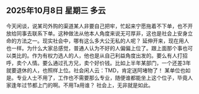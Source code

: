 ## 2025年10月8日 星期三 多云
今天闲谈，说某司外购的渠道某人非要自己把牢，忙起来宁愿拖着不下单，也不开放给同事去联系下单。这种做法从他本人角度来说无可厚非，这也是社会上安身立命的方法之一。现实社会中，哪有这么多大公无私的人呢？
延伸开来，现在用人也一样。为什么大家总感觉，普通人认为不好的人偏偏上位了。跟上面那个事也可以类比的。作为有权力选人的人，他也是从自己利益角度出发的。要么有人打招呼，卖个人情。要么通过孔方兄，卖个好价钱。比如上半年某部门，一个还差3年就要退休的人，也照样上位。社会闲人云：TMD，肯定送阿堵物了！
某单位也如是。专业人士不用了，工作也不需要那么专业，随便谁都能坐上这个位子，毕竟人家逢年过节都上门的啊。不用Ta用谁？
社会上，无非就是如此。